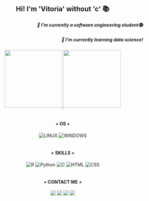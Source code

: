 <h2 align="center">Hi! I'm 'Vitoria' without 'c' 📚  </h2>

<h5 align="right">🔭 I'm currently a software engineering student📚 </h5>
<h5 align="right">🌱 I’m currently learning data science!</h5>



<div align="center">
  <a href="https://github.com/vitoriasrsantos">
  <img height="180em" src="https://github-readme-stats.vercel.app/api?username=vitoriasrsantos&show_icons=true&theme=gotham&include_all_commits=true&count_private=true"/>
  <img height="180em" src="https://github-readme-stats.vercel.app/api/top-langs/?username=vitoriasrsantos&layout=compact&langs_count=7&theme=gotham"/>
  </a>
</div>
  
#

<h4 align ="center">+ OS +</h4>
<div align="center">
  <img align="center" alt="LINUX" src="https://img.shields.io/badge/Ubuntu-E95420?style=for-the-badge&logo=ubuntu&logoColor=white">
  <img align="center" alt="WINDOWS" src="https://img.shields.io/badge/Windows-0078D6?style=for-the-badge&logo=windows&logoColor=white">
</div><br>
 
<h4 align ="center">+ SKILLS +</h4>
<div align="center" style="display: inline_block">
  <img align="center" alt="R" src="https://img.shields.io/badge/R-276DC3?style=for-the-badge&logo=r&logoColor=white">
  <img align="center" alt="Python" src="https://img.shields.io/badge/Python-F4D03F?style=for-the-badge&logo=python&logoColor=white">
  <img align="center" alt="C"src="https://img.shields.io/badge/C-00599C?style=for-the-badge&logo=c&logoColor=white">
  <img align="center" alt="HTML" src="https://img.shields.io/badge/HTML5-E34F26?style=for-the-badge&logo=html5&logoColor=white">
  <img align="center" alt="CSS"  src="https://img.shields.io/badge/CSS3-1572B6?style=for-the-badge&logo=css3&logoColor=white">                  
</div><br>

<h4 align ="center">+ CONTACT ME +</h4>
<div align="center">
  <a href = "mailto:vitoria141002@gmail.com"><img src="https://img.shields.io/badge/Gmail-D14836?style=for-the-badge&logo=gmail&logoColor=white" target="_blank"></a>
  <a href="https://www.linkedin.com/in/vitoria-s-r-santos/" target="_blank"><img src="https://img.shields.io/badge/-LinkedIn-%230077B5?style=for-the-badge&logo=linkedin&logoColor=white" target="_blank"></a> 
  <a href="https://wa.me/5594981280827?text=Ol%C3%A1%2C+Vitoria%21" target="_blank"><img src="https://img.shields.io/badge/WhatsApp-25D366?style=for-the-badge&logo=whatsapp&logoColor=white" target="_blank"></a>
  <a href="https://www.instagram.com/vitorias.r.santos/" target="_blank"><img src="https://img.shields.io/badge/-Instagram-%23E4405F?style=for-the-badge&logo=instagram&logoColor=white" target="_blank"></a>
 </div><br>
  
